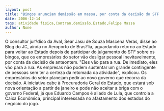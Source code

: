 ```yaml
---
layout: post
title: "Bingos anunciam demissão em massa, por conta da decisão do STF contra a atividade no Estado"
date: 2006-12-14
tags: atividade física,Contran,demissão,Estado,Felipe Massa
author: None
---
```

O consultor jur?dico da Aval, Sear Jasu de Souza Mascena Veras, disse ao Blog do JC, ainda no Aeroporto de Bras?lia, aguardando retorno ao Estado para voltar ao Estado depois de participar do julgamento do STF sobre os bingos, que os empresários do setor vão desligar pessoal inevitavelmente, por conta da decisão de anteontem.
\"Eles vão para a rua. De imediato, eles vão para a rua. As empresas não podem sustentar um grande contingente de pessoas sem ter a certeza da retomada da atividade\", explicou.
Os empresários do setor planejam pedir ao novo governo que recorra da decisão. A iniciativa cabe à Procuradoria Geral do Estado, que estará sob nova orientação a partir de janeiro e pode não aceitar a briga com o governo Federal, já que Eduardo Campos é aliado de Lula, que controla a Caixa Econômica, principal interessada no afastamento dos estados do negócio do jogo. 